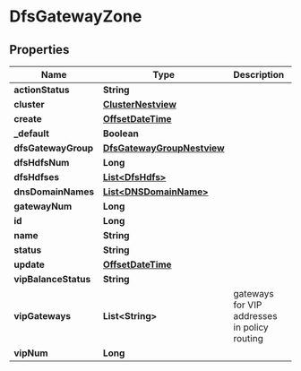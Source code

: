 # DfsGatewayZone

## Properties
Name | Type | Description | Notes
------------ | ------------- | ------------- | -------------
**actionStatus** | **String** |  |  [optional]
**cluster** | [**ClusterNestview**](ClusterNestview.md) |  |  [optional]
**create** | [**OffsetDateTime**](OffsetDateTime.md) |  |  [optional]
**_default** | **Boolean** |  |  [optional]
**dfsGatewayGroup** | [**DfsGatewayGroupNestview**](DfsGatewayGroupNestview.md) |  |  [optional]
**dfsHdfsNum** | **Long** |  |  [optional]
**dfsHdfses** | [**List&lt;DfsHdfs&gt;**](DfsHdfs.md) |  |  [optional]
**dnsDomainNames** | [**List&lt;DNSDomainName&gt;**](DNSDomainName.md) |  |  [optional]
**gatewayNum** | **Long** |  |  [optional]
**id** | **Long** |  |  [optional]
**name** | **String** |  |  [optional]
**status** | **String** |  |  [optional]
**update** | [**OffsetDateTime**](OffsetDateTime.md) |  |  [optional]
**vipBalanceStatus** | **String** |  |  [optional]
**vipGateways** | **List&lt;String&gt;** | gateways for VIP addresses in policy routing |  [optional]
**vipNum** | **Long** |  |  [optional]
